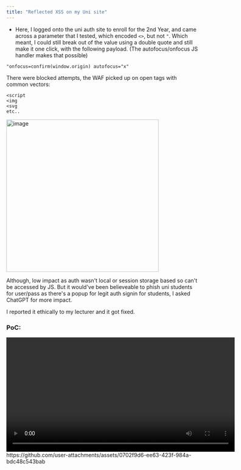 ```yaml
---
title: "Reflected XSS on my Uni site"
---
```


- Here, I logged onto the uni auth site to enroll for the 2nd Year, and came across a parameter that I tested, which encoded ```<>```, but not ```"```. Which meant, I could still break out of the value using a double quote and still make it one click, with the following payload. 
(The autofocus/onfocus JS handler makes that possible)

```"onfocus=confirm(window.origin) autofocus="x"```

There were blocked attempts, the WAF picked up on open tags with common vectors:
```
<script
<img
<svg
etc..
```
<img width="400" height="400" alt="image" src="https://github.com/user-attachments/assets/60fb4536-78c0-498d-81b0-ac8601753534" />


Although, low impact as auth wasn't local or session storage based so can't be accessed by JS. But it would've been believeable to phish uni students for user/pass as there's a popup for legit auth signin for students, I asked ChatGPT for more impact. 

I reported it ethically to my lecturer and it got fixed.

### PoC:
<video width="600" controls>
  <source src="/Assets/uni-rxss.mp4" type="video/mp4">
</video>
https://github.com/user-attachments/assets/0702f9d6-ee63-423f-984a-bdc48c543bab











